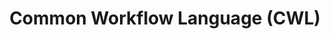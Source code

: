 ---
codehost: https://github.com/https://github.com/common-workflow-language
logohandle: commonwl
sort: commonwl
title: Common Workflow Language (CWL)
website: https://www.commonwl.org/
youtube: https://youtube.com/c/CommonWLorgStandard
---